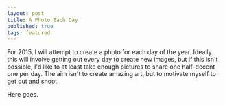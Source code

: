 ```yaml
---
layout: post
title: A Photo Each Day
published: true
tags: featured
---
```


For 2015, I will attempt to create a photo for each day of the year. Ideally this will involve getting out every day to create new images, but if this isn't possible, I'd like to at least take enough pictures to share one half-decent one per day. The aim isn't to create amazing art, but to motivate myself to get out and shoot. 

Here goes.



